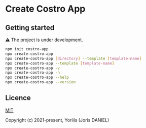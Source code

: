 # Create Costro App

## Getting started

⚠️ The project is under development.

```bash
npm init costro-app
npx create-costro-app
npx create-costro-app [directory] --template [template-name]
npx create-costro-app --template [template-name]
npx create-costro-app -v
npx create-costro-app -h
npx create-costro-app --help
npx create-costro-app --version
```

## Licence

[MIT](https://opensource.org/licenses/MIT)

Copyright (c) 2021-present, Yoriiis (Joris DANIEL)
